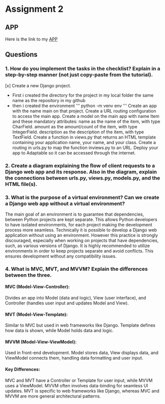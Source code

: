 # Assignment 2

## APP
Here is the link to my [APP](https://hafizbackpack.adaptable.app/main/)

## Questions
### 1. How do you implement the tasks in the checklist? Explain in a step-by-step manner (not just copy-paste from the tutorial).

[x] Create a new Django project.
  - First i created the directory for the project in my local folder the same name as the repository in my github
  - then i created the environment
    '''
    python -m venv env
    '''
 Create an app with the name main on that project.
 Create a URL routing configuration to access the main app.
 Create a model on the main app with name Item and these mandatory attributes:
name as the name of the item, with type CharField.
amount as the amount/count of the item, with type IntegerField.
description as the description of the item, with type TextField.
 Create a function in views.py that returns an HTML template containing your application name, your name, and your class.
 Create a routing in urls.py to map the function inviews.py to an URL.
 Deploy your app to Adaptable so it can be accessed through the internet.
### 2. Create a diagram explaining the flow of client requests to a Django web app and its response. Also in the diagram, explain the connections between urls.py, views.py, models.py, and the HTML file(s).


### 3. What is the purpose of a virtual environment? Can we create a Django web app without a virtual environment?
  The main goal of an environment is to guarantee that dependencies, between Python projects are kept separate. This allows Python developers to have isolated environments, for each project making the development process more seamless. Technically it is possible to develop a Django web application without using an environment. However this practice is strongly discouraged, especially when working on projects that have dependencies, such, as various versions of Django. It is highly recommended to utilize environments in order to keep projects separate and avoid conflicts. This ensures development without any compatibility issues.
  
### 4. What is MVC, MVT, and MVVM? Explain the differences between the three.
#### MVC (Model-View-Controller):
Divides an app into Model (data and logic), View (user interface), and Controller (handles user input and updates Model and View).

#### MVT (Model-View-Template):
Similar to MVC but used in web frameworks like Django.
Template defines how data is shown, while Model holds data and logic.

#### MVVM (Model-View-ViewModel):
Used in front-end development.
Model stores data, View displays data, and ViewModel connects them, handling data formatting and user input.

#### Key Differences:
MVC and MVT have a Controller or Template for user input, while MVVM uses a ViewModel.
MVVM often involves data-binding for seamless UI updates.
MVT is specific to web frameworks like Django, whereas MVC and MVVM are more general architectural patterns.
